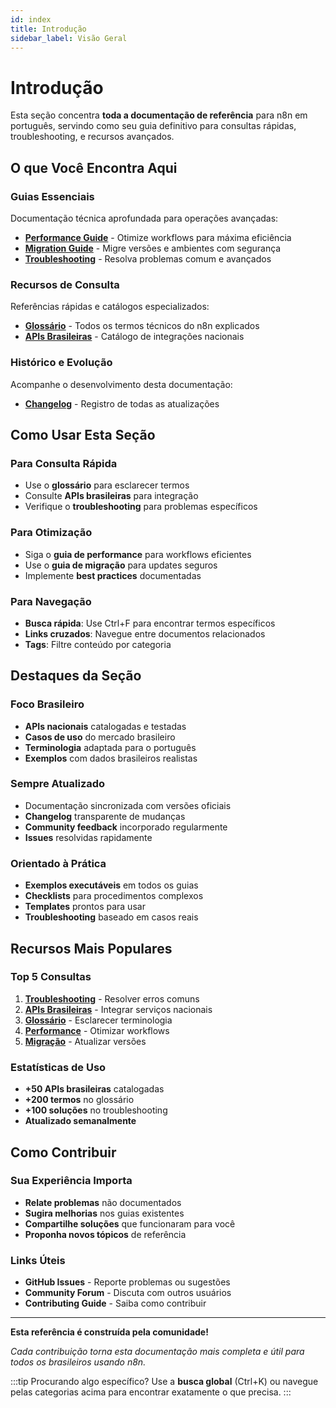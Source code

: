 ```yaml
---
id: index
title: Introdução
sidebar_label: Visão Geral
---
```


#  Introdução

Esta seção concentra **toda a documentação de referência** para n8n em português, servindo como seu guia definitivo para consultas rápidas, troubleshooting, e recursos avançados.

##  O que Você Encontra Aqui

###  **Guias Essenciais**
Documentação técnica aprofundada para operações avançadas:

-  **[Performance Guide](guias/performance-guide)** - Otimize workflows para máxima eficiência
-  **[Migration Guide](guias/migration-guide)** - Migre versões e ambientes com segurança 
-  **[Troubleshooting](guias/troubleshooting)** - Resolva problemas comum e avançados

###  **Recursos de Consulta**
Referências rápidas e catálogos especializados:

-  **[Glossário](recursos/glossario)** - Todos os termos técnicos do n8n explicados
-  **[APIs Brasileiras](recursos/apis-brasileiras)** - Catálogo de integrações nacionais

###  **Histórico e Evolução**
Acompanhe o desenvolvimento desta documentação:

-  **[Changelog](historico/changelog)** - Registro de todas as atualizações

##  Como Usar Esta Seção

###  **Para Consulta Rápida**
-  Use o **glossário** para esclarecer termos
-  Consulte **APIs brasileiras** para integração
-  Verifique o **troubleshooting** para problemas específicos

###  **Para Otimização**
-  Siga o **guia de performance** para workflows eficientes
-  Use o **guia de migração** para updates seguros
-  Implemente **best practices** documentadas

###  **Para Navegação**
-  **Busca rápida**: Use Ctrl+F para encontrar termos específicos
-  **Links cruzados**: Navegue entre documentos relacionados
-  **Tags**: Filtre conteúdo por categoria

##  Destaques da Seção

###  **Foco Brasileiro**
-  **APIs nacionais** catalogadas e testadas
-  **Casos de uso** do mercado brasileiro
-  **Terminologia** adaptada para o português
-  **Exemplos** com dados brasileiros realistas

###  **Sempre Atualizado**
-  Documentação sincronizada com versões oficiais
-  **Changelog** transparente de mudanças
-  **Community feedback** incorporado regularmente
-  **Issues** resolvidas rapidamente

###  **Orientado à Prática**
-  **Exemplos executáveis** em todos os guias
-  **Checklists** para procedimentos complexos
-  **Templates** prontos para usar
-  **Troubleshooting** baseado em casos reais

##  Recursos Mais Populares

###  **Top 5 Consultas**
1.  **[Troubleshooting](guias/troubleshooting)** - Resolver erros comuns
2.  **[APIs Brasileiras](recursos/apis-brasileiras)** - Integrar serviços nacionais
3.  **[Glossário](recursos/glossario)** - Esclarecer terminologia
4.  **[Performance](guias/performance-guide)** - Otimizar workflows
5.  **[Migração](guias/migration-guide)** - Atualizar versões

###  **Estatísticas de Uso**
-  **+50 APIs brasileiras** catalogadas
-  **+200 termos** no glossário
-  **+100 soluções** no troubleshooting
-  **Atualizado semanalmente**

##  Como Contribuir

###  **Sua Experiência Importa**
-  **Relate problemas** não documentados
-  **Sugira melhorias** nos guias existentes
-  **Compartilhe soluções** que funcionaram para você
-  **Proponha novos tópicos** de referência

###  **Links Úteis**
-  **GitHub Issues** - Reporte problemas ou sugestões
-  **Community Forum** - Discuta com outros usuários
-  **Contributing Guide** - Saiba como contribuir

---

**Esta referência é construída pela comunidade!**

*Cada contribuição torna esta documentação mais completa e útil para todos os brasileiros usando n8n.*

:::tip Procurando algo específico?
Use a **busca global** (Ctrl+K) ou navegue pelas categorias acima para encontrar exatamente o que precisa.
::: 
